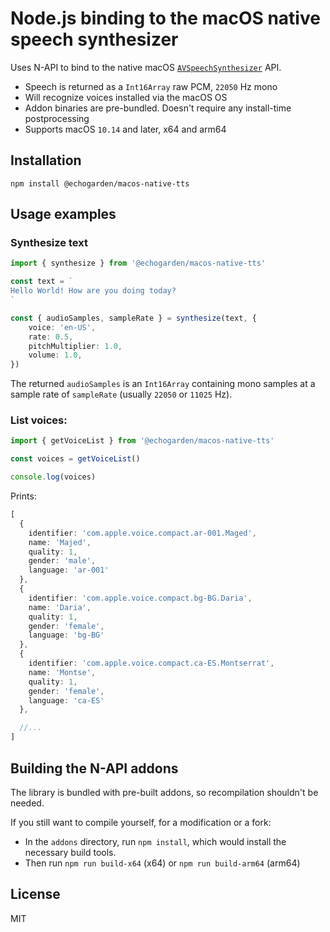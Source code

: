 # Node.js binding to the macOS native speech synthesizer

Uses N-API to bind to the native macOS [`AVSpeechSynthesizer`](https://developer.apple.com/documentation/avfaudio/avspeechsynthesizer/) API.

* Speech is returned as a `Int16Array` raw PCM, `22050` Hz mono
* Will recognize voices installed via the macOS OS
* Addon binaries are pre-bundled. Doesn't require any install-time postprocessing
* Supports macOS `10.14` and later, x64 and arm64

## Installation

`npm install @echogarden/macos-native-tts`

## Usage examples

### Synthesize text

```ts
import { synthesize } from '@echogarden/macos-native-tts'

const text = `
Hello World! How are you doing today?
`

const { audioSamples, sampleRate } = synthesize(text, {
	voice: 'en-US',
	rate: 0.5,
	pitchMultiplier: 1.0,
	volume: 1.0,
})
```

The returned `audioSamples` is an `Int16Array` containing mono samples at a sample rate of `sampleRate` (usually `22050` or `11025` Hz).

### List voices:
```ts
import { getVoiceList } from '@echogarden/macos-native-tts'

const voices = getVoiceList()

console.log(voices)
```
Prints:

```ts
[
  {
    identifier: 'com.apple.voice.compact.ar-001.Maged',
    name: 'Majed',
    quality: 1,
    gender: 'male',
    language: 'ar-001'
  },
  {
    identifier: 'com.apple.voice.compact.bg-BG.Daria',
    name: 'Daria',
    quality: 1,
    gender: 'female',
    language: 'bg-BG'
  },
  {
    identifier: 'com.apple.voice.compact.ca-ES.Montserrat',
    name: 'Montse',
    quality: 1,
    gender: 'female',
    language: 'ca-ES'
  },

  //...
]
```

## Building the N-API addons

The library is bundled with pre-built addons, so recompilation shouldn't be needed.

If you still want to compile yourself, for a modification or a fork:

* In the `addons` directory, run `npm install`, which would install the necessary build tools.
* Then run `npm run build-x64` (x64) or `npm run build-arm64` (arm64)

## License

MIT
